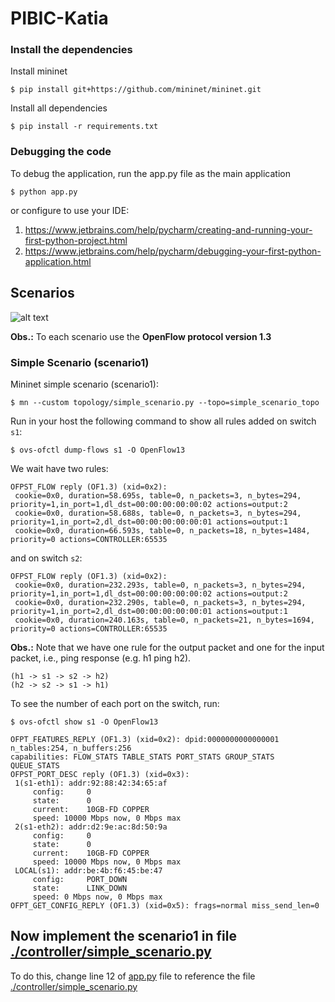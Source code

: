 # PIBIC-Katia

### Install the dependencies

Install mininet
```
$ pip install git+https://github.com/mininet/mininet.git
```

Install all dependencies
```
$ pip install -r requirements.txt
```

### Debugging the code
To debug the application, run the app.py file as the main application
```
$ python app.py
```
or configure to use your IDE: 
1. https://www.jetbrains.com/help/pycharm/creating-and-running-your-first-python-project.html
2. https://www.jetbrains.com/help/pycharm/debugging-your-first-python-application.html


## Scenarios

![alt text](https://raw.githubusercontent.com/LABORA-INF-UFG/PIBIC-Katia/master/docs/topology.jpg)

**Obs.:** To each scenario use the **OpenFlow protocol version 1.3**

### Simple Scenario (scenario1)

Mininet simple scenario (scenario1):
```
$ mn --custom topology/simple_scenario.py --topo=simple_scenario_topo
```

Run in your host the following command to show all rules added on switch `s1`: 
```
$ ovs-ofctl dump-flows s1 -O OpenFlow13
```
We wait have two rules:
```
OFPST_FLOW reply (OF1.3) (xid=0x2):
 cookie=0x0, duration=58.695s, table=0, n_packets=3, n_bytes=294, priority=1,in_port=1,dl_dst=00:00:00:00:00:02 actions=output:2
 cookie=0x0, duration=58.688s, table=0, n_packets=3, n_bytes=294, priority=1,in_port=2,dl_dst=00:00:00:00:00:01 actions=output:1
 cookie=0x0, duration=66.593s, table=0, n_packets=18, n_bytes=1484, priority=0 actions=CONTROLLER:65535
```

and on switch `s2`:
```
OFPST_FLOW reply (OF1.3) (xid=0x2):
 cookie=0x0, duration=232.293s, table=0, n_packets=3, n_bytes=294, priority=1,in_port=1,dl_dst=00:00:00:00:00:02 actions=output:2
 cookie=0x0, duration=232.290s, table=0, n_packets=3, n_bytes=294, priority=1,in_port=2,dl_dst=00:00:00:00:00:01 actions=output:1
 cookie=0x0, duration=240.163s, table=0, n_packets=21, n_bytes=1694, priority=0 actions=CONTROLLER:65535
```

**Obs.:** Note that we have one rule for the output packet and one for the input packet, i.e., ping response (e.g. h1 ping h2). 
```
(h1 -> s1 -> s2 -> h2)
(h2 -> s2 -> s1 -> h1)
```

To see the number of each port on the switch, run:
```
$ ovs-ofctl show s1 -O OpenFlow13
```

```
OFPT_FEATURES_REPLY (OF1.3) (xid=0x2): dpid:0000000000000001
n_tables:254, n_buffers:256
capabilities: FLOW_STATS TABLE_STATS PORT_STATS GROUP_STATS QUEUE_STATS
OFPST_PORT_DESC reply (OF1.3) (xid=0x3):
 1(s1-eth1): addr:92:88:42:34:65:af
     config:     0
     state:      0
     current:    10GB-FD COPPER
     speed: 10000 Mbps now, 0 Mbps max
 2(s1-eth2): addr:d2:9e:ac:8d:50:9a
     config:     0
     state:      0
     current:    10GB-FD COPPER
     speed: 10000 Mbps now, 0 Mbps max
 LOCAL(s1): addr:be:4b:f6:45:be:47
     config:     PORT_DOWN
     state:      LINK_DOWN
     speed: 0 Mbps now, 0 Mbps max
OFPT_GET_CONFIG_REPLY (OF1.3) (xid=0x5): frags=normal miss_send_len=0
```

## Now implement the scenario1 in file [./controller/simple_scenario.py](./controller/simple_scenario.py)

To do this, change line 12 of [app.py](./app.py) file to reference the file [./controller/simple_scenario.py](./controller/simple_scenario.py)


